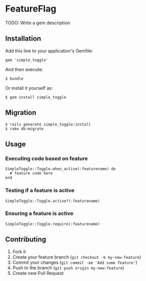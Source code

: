 # FeatureFlag

TODO: Write a gem description

## Installation

Add this line to your application's Gemfile:

    gem 'simple_toggle'

And then execute:

    $ bundle

Or install it yourself as:

    $ gem install simple_toggle

## Migration

    $ rails generate simple_toggle:install
    $ rake db:migrate

## Usage

### Executing code based on feature

    SimpleToggle::Toggle.when_active(:featurename) do
      # feature code here
    end

### Testing if a feature is active

    SimpleToggle::Toggle.active?(:featurename)

### Ensuring a feature is active

    SimpleToggle::Toggle.require(:featurename)

## Contributing

1. Fork it
2. Create your feature branch (`git checkout -b my-new-feature`)
3. Commit your changes (`git commit -am 'Add some feature'`)
4. Push to the branch (`git push origin my-new-feature`)
5. Create new Pull Request
